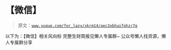 # 【微信】

> 原文：[`www.yuque.com/for_lazy/xkrm14/aec3xbhuifphzr7q`](https://www.yuque.com/for_lazy/xkrm14/aec3xbhuifphzr7q)

<ne-p id="ue0ac7d3e" data-lake-id="ue0ac7d3e"><ne-text id="ua47de1e9">以下为：【微信】相关风向标</ne-text></ne-p> <ne-p id="uba0ffc7d" data-lake-id="uba0ffc7d"><ne-text id="u7dffb441">完整生财周报见懒人专属群~</ne-text></ne-p> <ne-p id="udae27e5a" data-lake-id="udae27e5a"><ne-text id="u15818ef1">公众号懒人找资源，懒人专属群分享</ne-text></ne-p>
